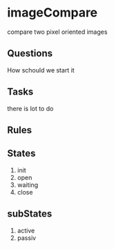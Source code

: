 # imageCompare
compare two pixel oriented images
## Questions
How schould we start it
## Tasks
there is lot to do
## Rules

## States
1. init
2. open
3. waiting
4. close

## subStates
1. active
2. passiv
